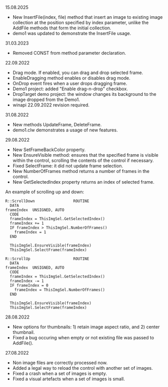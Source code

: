 15.08.2025
- New InsertFile(index, file) method that insert an image to existing image collection at the position specified by index parameter, unlike the AddFile methods 
that form the initial collection.
- demo1 was updated to demonstrate the InsertFile usage.

31.03.2023
- Removed CONST from method parameter declaration.

22.09.2022
- Drag mode. If enabled, you can drag and drop selected frame.
- EnableDragging method enables or disables drag mode.
- OnDrop event fires when a user drops dragging frame.
- Demo1 project: added "Enable drag-n-drop" checkbox.
- DropTarget demo project: the window changes its background to the image dropped from the Demo1.
- winapi 22.09.2022 revision required.

31.08.2022
- New methods UpdateFrame, DeleteFrame.
- demo1.clw demonstrates a usage of new features.

29.08.2022
- New SetFrameBackColor property.
- New EnsureVisible method: ensures that the specified frame is visible within the control, scrolling the contents of the control if necessary.
- Fixed SelectFrame: it did not update frame selection.
- New NumberOfFrames method returns a number of frames in the control.
- New GetSelectedIndex property returns an index of selected frame.

An example of scrolling up and down:
```
R::ScrollDown                 ROUTINE
  DATA
frameIndex  UNSIGNED, AUTO
  CODE
  frameIndex = ThisImgSel.GetSelectedIndex()
  frameIndex += 1
  IF frameIndex > ThisImgSel.NumberOfFrames()
    frameIndex = 1
  END
  
  ThisImgSel.EnsureVisible(frameIndex)
  ThisImgSel.SelectFrame(frameIndex)
    
R::ScrollUp                   ROUTINE
  DATA
frameIndex  UNSIGNED, AUTO
  CODE
  frameIndex = ThisImgSel.GetSelectedIndex()
  frameIndex -= 1
  IF frameIndex = 0
    frameIndex = ThisImgSel.NumberOfFrames()
  END
  
  ThisImgSel.EnsureVisible(frameIndex)
  ThisImgSel.SelectFrame(frameIndex)
```



28.08.2022
- New options for thumbnails: 1) retain image aspect ratio, and 2) center thumbnail.
- Fixed a bug occuring when empty or not existing file was passed to AddFile().

27.08.2022
- Non image files are correctly processed now.
- Added a legal way to reload the control with another set of images.
- Fixed a crash when a set of images is empty.
- Fixed a visual artefacts when a set of images is small.